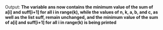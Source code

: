 Output: **The variable ans now contains the minimum value of the sum of a[i] and suff[i+1] for all i in range(k), while the values of n, k, a, b, and c, as well as the list suff, remain unchanged, and the minimum value of the sum of a[i] and suff[i+1] for all i in range(k) is being printed**